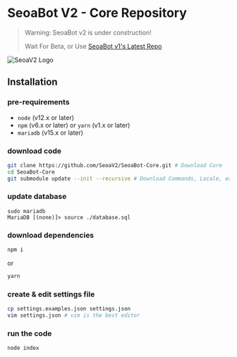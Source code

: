 # SeoaBot V2 - Core Repository

> Warning: SeoaBot v2 is under construction!
>
> Wait For Beta, or Use [SeoaBot v1's Latest Repo](https://github.com/UnderC/Seoabot)

![SeoaV2 Logo](https://avatars1.githubusercontent.com/u/62461934)

## Installation
### pre-requirements
- `node` (v12.x or later)
- `npm` (v6.x or later) or `yarn` (v1.x or later)
- `mariadb` (v15.x or later)

### download code
```sh
git clone https://github.com/SeoaV2/SeoaBot-Core.git # Download Core
cd SeoaBot-Core
git submodule update --init --recursive # Download Commands, Locale, extensions, etc...
```

### update database
```
sudo mariadb
MariaDB [(none)]> source ./database.sql
```

### download dependencies
```sh
npm i
```
or
```sh
yarn
```

### create & edit settings file
```sh
cp settings.examples.json settings.json
vim settings.json # vim is the best editor
```

### run the code
```
node index
```
